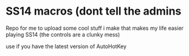 <h1>SS14 macros (dont tell the admins</h1>
<p>Repo for me to upload some cool stuff i make that makes my life easier playing SS14 (the controls are a clunky mess)</p>
<p>use if you have the latest version of AutoHotKey</p>
